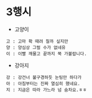 # 3행시

- 고양이
```
고 : 고마 확 때려 칠까 싶지만
양 : 양심상 그럴 수가 없네유
이 : 이빨 깨물고 끝까지 쭉 가볼랍니다.

```

- 강아지
```
강 : 강건너 불구경하듯 눈팅만 하다가
아 : 아침부터는 진짜 열심히 했네요.
지 : 지금은 따라 가느라 넘 숨차요.ㅎㅎ
```
